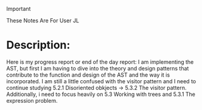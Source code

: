 > [!IMPORTANT] 
 > These Notes Are For User JL 

 # Description: 

 Here is my progress report or end of the day report: I am implementing the AST, but first I am having to dive into the theory and design patterns that contribute to the function and design of the AST and the way it is incorporated. I am still a little confused with the visitor pattern and I need to continue studying 5.2.1 Disoriented obkjects -> 5.3.2 The visitor pattern. Additionally, i need to focus heavily on 5.3 Working with trees and 5.3.1 The expression problem.
